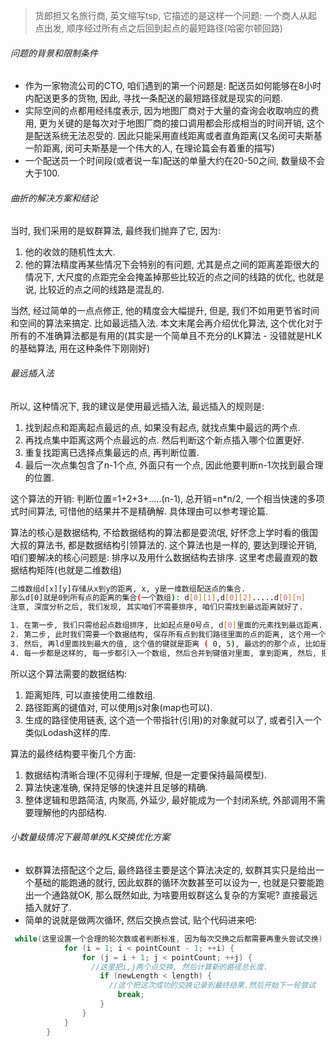 > 货郎担又名旅行商, 英文缩写tsp, 它描述的是这样一个问题: 一个商人从起点出发, 顺序经过所有点之后回到起点的最短路径(哈密尔顿回路)

###### 问题的背景和限制条件

- 作为一家物流公司的CTO, 咱们遇到的第一个问题是: 配送员如何能够在8小时内配送更多的货物, 因此, 寻找一条配送的最短路径就是现实的问题.
- 实际空间的点都用经纬度表示, 因为地图厂商对于大量的查询会收取响应的费用, 更为关键的是每次对于地图厂商的接口调用都会形成相当的时间开销, 这个是配送系统无法忍受的. 因此只能采用直线距离或者直角距离(又名闵可夫斯基一阶距离, 闵可夫斯基是一个伟大的人, 在理论篇会有着重的描写)
- 一个配送员一个时间段(或者说一车)配送的单量大约在20-50之间, 数量级不会大于100.

###### 曲折的解决方案和结论

当时, 我们采用的是蚁群算法, 最终我们抛弃了它, 因为:

1. 他的收敛的随机性太大.
2. 他的算法精度再某些情况下会特别的有问题, 尤其是点之间的距离差距很大的情况下, 大尺度的点距完全会掩盖掉那些比较近的点之间的线路的优化, 也就是说, 比较近的点之间的线路是混乱的.

当然, 经过简单的一点点修正, 他的精度会大幅提升, 但是, 我们不如用更节省时间和空间的算法来搞定. 比如最远插入法. 本文末尾会再介绍优化算法, 这个优化对于所有的不准确算法都是有用的(其实是一个简单且不充分的LK算法 - 没错就是HLK的基础算法, 用在这种条件下刚刚好)

###### 最远插入法

所以, 这种情况下, 我的建议是使用最远插入法, 最远插入的规则是:

1. 找到起点和距离起点最远的点, 如果没有起点, 就找点集中最远的两个点.
2. 再找点集中距离这两个点最远的点. 然后判断这个新点插入哪个位置更好. 
3. 重复找距离已选择点集最远的点, 再判断位置.
4. 最后一次点集包含了n-1个点, 外面只有一个点, 因此他要判断n-1次找到最合理的位置.

这个算法的开销:  判断位置=1+2+3+…..(n-1), 总开销=n*n/2, 一个相当快速的多项式时间算法, 可惜他的结果并不是精确解.  具体理由可以参考理论篇.

算法的核心是数据结构, 不给数据结构的算法都是耍流氓, 好怀念上学时看的俄国大叔的算法书, 都是数据结构引领算法的. 这个算法也是一样的, 要达到理论开销, 咱们要解决的核心问题是: 排序以及用什么数据结构去排序. 这里考虑最直观的数据结构矩阵(也就是二维数组)

```bash
二维数组d[x][y]存储从x到y的距离, x, y是一维数组配送点的集合.
那么d[0]就是0到所有点的距离的集合(一个数组): d[0][1],d[0][2].....d[0][n]
注意, 深度分析之后, 我们发现, 其实咱们不需要排序, 咱们只需找到最远距离就好了.

1. 在第一步, 我们只需给起点数组排序, 比如起点是0号点, d[0]里面的元素找到最远距离. 这里面比如d[0][5]是最远的.
2. 第二步, 此时我们需要一个数据结构, 保存所有点到我们路径里面的点的距离, 这个用一个键值对就可以了, 再js里面这是一个对象, 比如 var ld={}, 这里面的每个键都是不在路径中的点. 我们目前需要合并d[0]和d[5]里面的距离, 直接保留小(小的才是距离)的那个在ld这个键值对里面. 
3. 然后, 再ld里面找到最大的值, 这个值的键就是距离 ( 0, 5), 最远的的那个点, 比如是 3, 然后再把 3 插入到( 0, 5)这个路径里面, 路径建议使用一个链表保存(因为有顺序并且要经常做插入操作).
4. 每一步都是这样的, 每一步都引入一个数组, 然后合并到键值对里面, 拿到距离, 然后, 把距离最远的点跳出来, 插入路径链表里面. 
```

所以这个算法需要的数据结构:

1. 距离矩阵, 可以直接使用二维数组.
2. 路径距离的键值对, 可以使用js对象(map也可以).
3. 生成的路径使用链表, 这个造一个带指针(引用)的对象就可以了,  或者引入一个类似Lodash这样的库.

算法的最终结构要平衡几个方面:

1. 数据结构清晰合理(不见得利于理解, 但是一定要保持最简模型).
2. 算法快速准确, 保持足够的快速并且足够的精确.
3. 整体逻辑和思路简洁, 内聚高, 外延少, 最好能成为一个封闭系统, 外部调用不需要理解他的内部结构.



###### 小数量级情况下最简单的LK交换优化方案

- 蚁群算法搭配这个之后, 最终路径主要是这个算法决定的, 蚁群其实只是给出一个基础的能跑通的就行, 因此蚁群的循环次数甚至可以设为一, 也就是只要能跑出一个通路就OK, 那么既然如此, 为啥要用蚁群这么复杂的方案呢? 直接最远插入就好了.
- 简单的说就是做两次循环, 然后交换点尝试, 贴个代码进来吧:

```java
 while(这里设置一个合理的轮次数或者判断标准, 因为每次交换之后都需要再重头尝试交换) {
            for (i = 1; i < pointCount - 1; ++i) {
                for (j = i + 1; j < pointCount; ++j) {
                  //这里把i,j两个点交换, 然后计算新的路径总长度.
                    if (newLength < length) {
                      //这个把这次成功的交换记录到最终结果.然后开始下一轮尝试
                        break;
                    }
                }
            }
        }
```

